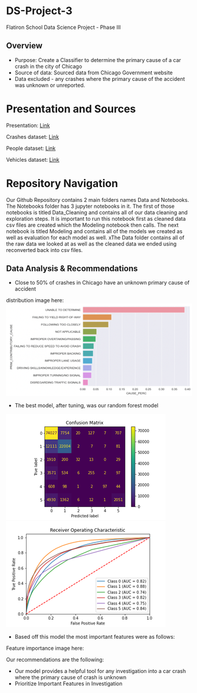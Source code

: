 # DS-Project-3
Flatiron School Data Science Project - Phase III

## Overview
* Purpose: Create a Classifier to determine the primary cause of a car crash in the city of Chicago
* Source of data: Sourced data from Chicago Government website
* Data excluded - any crashes where the primary cause of the accident was unknown or unreported.

 
# Presentation and Sources
Presentation: [Link](https://docs.google.com/presentation/d/1-mDPeNw8ceEtgrEbTC_9TN8NCnfrG85J4SGQtEGcP_g/edit#slide=id.g2b2d0d004c9_0_564)

Crashes dataset: [Link](https://data.cityofchicago.org/Transportation/Traffic-Crashes-Crashes/85ca-t3if/about_data)

People dataset: [Link](https://data.cityofchicago.org/Transportation/Traffic-Crashes-People/u6pd-qa9d)

Vehicles dataset: [Link](https://data.cityofchicago.org/Transportation/Traffic-Crashes-Vehicles/68nd-jvt3/about_data)



# Repository Navigation
Our Github Repository contains 2 main folders names Data and Notebooks. The Notebooks folder has 3 jupyter notebooks in it. The first of those notebooks is titled Data_Cleaning and contains all of our data cleaning and exploration steps. It is important to run this notebook first as cleaned data csv files are created which the Modeling notebook then calls. The next notebook is titled Modeling and contains all of the models we created as well as evaluation for each model as well. xThe Data folder contains all of the raw data we looked at as well as the cleaned data we ended using reconverted back into csv files. 

## Data Analysis & Recommendations
* Close to 50% of crashes in Chicago have an unknown primary cause of accident

distribution image here:<img src = '/images/business_problem.png'>


* The best model, after tuning, was our random forest model

<img src = '/images/cm_randomforest.png'>

<img src = '/images/roc_randomforest.png'>

* Based off this model the most important features were as follows:

Feature importance image here:


Our recommendations are the following:
* Our model provides a helpful tool for any investigation into a car crash where the primary cause of crash is unknown
* Prioritize Important Features in Investigation






